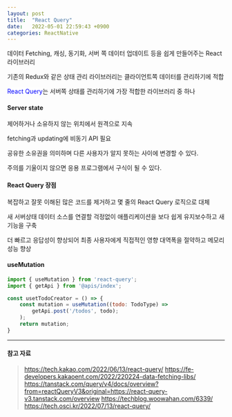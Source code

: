 ```yaml
---
layout: post
title:  "React Query"
date:   2022-05-01 22:59:43 +0900
categories: ReactNative
---
```


데이터 Fetching, 캐싱, 동기화, 서버 쪽 데이터 업데이트 등을 쉽게 만들어주는 React 라이브러리

기존의 Redux와 같은 상태 관리 라이브러리는 클라이언트쪽 데이터를 관리하기에 적합

<span style="background-color:white; color:blue">React Query</span>는 서버쪽 상태를 관리하기에 가장 적합한 라이브러리 중 하나

#### Server state
제어하거나 소유하지 않는 위치에서 원격으로 지속

fetching과 updating에 비동기 API 필요

공유한 소유권을 의미하며 다른 사용자가 알지 못하는 사이에 변경할 수 있다.

주의를 기울이지 않으면 응용 프로그램에서 구식이 될 수 있다.

#### React Query 장점
복잡하고 잘못 이해된 많은 코드를 제거하고 몇 줄의 React Query 로직으로 대체

새 서버상태 데이터 소스를 연결할 걱정없이 애플리케이션을 보다 쉽게 유지보수하고 새 기능을 구축

더 빠르고 응답성이 향상되어 최종 사용자에게 직접적인 영향
대역폭을 절약하고 메모리 성능 향상


#### useMutation
```javascript
import { useMutation } from 'react-query';
import { getApi } from '@apis/index';

const usetTodoCreator = () => {
	const mutation = useMutation((todo: TodoType) => 
		getApi.post('/todos', todo);
	);
	return mutation;
}
```



---
#### 참고 자료
> https://tech.kakao.com/2022/06/13/react-query/
> https://fe-developers.kakaoent.com/2022/220224-data-fetching-libs/
> https://tanstack.com/query/v4/docs/overview?from=reactQueryV3&original=https://react-query-v3.tanstack.com/overview
> https://techblog.woowahan.com/6339/
> https://tech.osci.kr/2022/07/13/react-query/